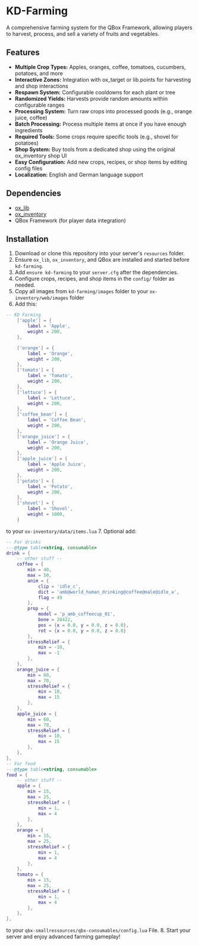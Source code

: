 # KD-Farming

A comprehensive farming system for the QBox Framework, allowing players to harvest, process, and sell a variety of fruits and vegetables.

## Features

- **Multiple Crop Types:** Apples, oranges, coffee, tomatoes, cucumbers, potatoes, and more
- **Interactive Zones:** Integration with ox_target or lib.points for harvesting and shop interactions
- **Respawn System:** Configurable cooldowns for each plant or tree
- **Randomized Yields:** Harvests provide random amounts within configurable ranges
- **Processing System:** Turn raw crops into processed goods (e.g., orange juice, coffee)
- **Batch Processing:** Process multiple items at once if you have enough ingredients
- **Required Tools:** Some crops require specific tools (e.g., shovel for potatoes)
- **Shop System:** Buy tools from a dedicated shop using the original ox_inventory shop UI
- **Easy Configuration:** Add new crops, recipes, or shop items by editing config files
- **Localization:** English and German language support

## Dependencies

- [ox_lib](https://github.com/overextended/ox_lib)
- [ox_inventory](https://github.com/overextended/ox_inventory)
- QBox Framework (for player data integration)

## Installation

1. Download or clone this repository into your server's `resources` folder.
2. Ensure `ox_lib`, `ox_inventory`, and QBox are installed and started before `kd-farming`.
3. Add `ensure kd-farming` to your `server.cfg` after the dependencies.
4. Configure crops, recipes, and shop items in the `config/` folder as needed.
5. Copy all images from `kd-farming/images` folder to your `ox-inventory/web/images` folder
6. Add this:
```lua
-- KD Farming
    ['apple'] = {
        label = 'Apple',
        weight = 200,
    },

    ['orange'] = {
        label = 'Orange',
        weight = 200,
    },
    ['tomato'] = {
        label = 'Tomato',
        weight = 200,
    },
    ['lettuce'] = {
        label = 'Lettuce',
        weight = 200,
    },
    ['coffee_bean'] = {
        label = 'Coffee Bean',
        weight = 200,
    },
    ['orange_juice'] = {
        label = 'Orange Juice',
        weight = 200,
    },
    ['apple_juice'] = {
        label = 'Apple Juice',
        weight = 200,
    },
    ['potato'] = {
        label = 'Potato',
        weight = 200,
    },
    ['shovel'] = {
        label = 'Shovel',
        weight = 1000,
    }
```
to your `ox-inventory/data/items.lua`
7. Optional add:
```lua
-- For drinks
---@type table<string, consumable>
drink = {
    -- other stuff --
    coffee = {
        min = 40,
        max = 50,
        anim = {
            clip = 'idle_c',
            dict = 'amb@world_human_drinking@coffee@male@idle_a',
            flag = 49
        },
        prop = {
            model = 'p_amb_coffeecup_01',
            bone = 28422,
            pos = {x = 0.0, y = 0.0, z = 0.0},
            rot = {x = 0.0, y = 0.0, z = 0.0}
        },
        stressRelief = {
            min = -10,
            max = -1
        },
    },
    orange_juice = {
        min = 60,
        max = 70,
        stressRelief = {
            min = 10,
            max = 15
        },
    },
    apple_juice = {
        min = 60,
        max = 70,
        stressRelief = {
            min = 10,
            max = 15
        },
    },
},
-- For food
---@type table<string, consumable>
food = {
    -- other stuff --
    apple = {
        min = 15,
        max = 25,
        stressRelief = {
            min = 1,
            max = 4
        },
    },
    orange = {
        min = 15,
        max = 25,
        stressRelief = {
            min = 1,
            max = 4
        },
    },
    tomato = {
        min = 15,
        max = 25,
        stressRelief = {
            min = 1,
            max = 4
        },
    },
},
```
to your `qbx-smallressources/qbx-consumables/config.lua` File.
8. Start your server and enjoy advanced farming gameplay!